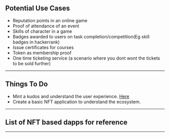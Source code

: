 ## Potential Use Cases
- Reputation points in an online game
- Proof of attendance of an event
- Skills of character in a game
- Badges awarded to users on task completion/competition(Eg skill badges in hackerrank)
- Issue certificates for courses
- Token as membership proof
- One time ticketing service (a scenario where you dont wont the tickets to be sold further)

---

## Things To Do

- Mint a kudos and understand the user experience. [Here](https://mintkudos.xyz/)
- Create a basic NFT application to understand the ecosystem.

---

## List of NFT based dapps for reference

---
